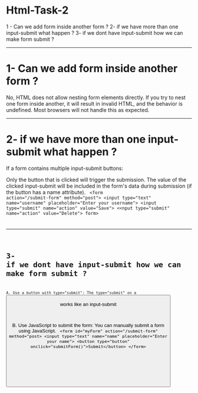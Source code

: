# Html-Task-2
1 - Can we add form inside another form ?
2- if we have more than one input-submit what happen ?
3- if we dont have input-submit how we can make form submit ?

<hr>

# 1- Can we add form inside another form ? 

No, HTML does not allow nesting form elements directly. If you try to nest one form inside another, it will result in invalid HTML, and the behavior is undefined. Most browsers will not handle this as expected.

<hr>

# 2- if we have more than one input-submit what happen ? 

If a form contains multiple input-submit buttons:

Only the button that is clicked will trigger the submission.
The value of the clicked input-submit will be included in the form's data during submission (if the button has a name attribute).
<code>
&lt;form action="/submit-form" method="post"&gt;
 &lt;input type="text" name="username" placeholder="Enter your username"&gt;
  &lt;input type="submit" name="action" value="Save"&gt;
  <&lt;nput type="submit" name="action" value="Delete"&gt;
form&gt;
<code>
<hr>


# 3- if we dont have input-submit how we can make form submit ?

A. Use a button with type="submit":
The type="submit" on a <button> works like an input-submit

B. Use JavaScript to submit the form:
You can manually submit a form using JavaScript.
<code>
&lt;form id="myForm" action="/submit-form" method="post&gt;
  &lt;input type="text" name="name" placeholder="Enter your name"&gt;
 &lt;button type="button" onclick="submitForm()">Submit</button&gt;
&lt;/form&gt;

<script>
  function submitForm() {
    document.getElementById('myForm').submit();
  }
</script>
</code>
 



